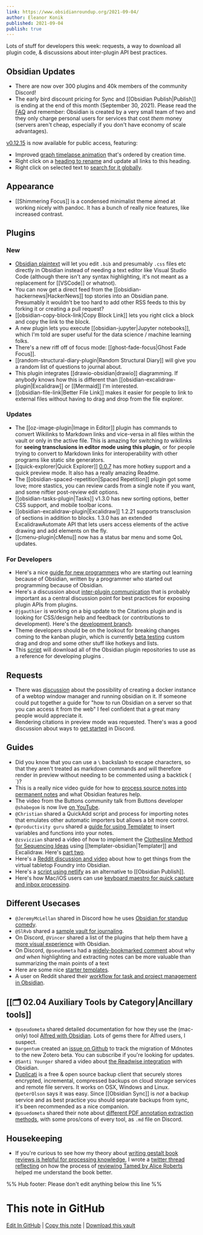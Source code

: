 ```yaml
---
link: https://www.obsidianroundup.org/2021-09-04/
author: Eleanor Konik
published: 2021-09-04
publish: true
---
```



Lots of stuff for developers this week: requests, a way to download all plugin code, & discussions about inter-plugin API best practices.

## Obsidian Updates

- There are now over 300 plugins and 40k members of the community Discord!
- The early bird discount pricing for Sync and [[Obsidian Publish|Publish]] is ending at the end of this month (September 30, 2021). Please read the [FAQ](https://forum.obsidian.md/t/last-chance-to-get-early-bird-discount-for-sync-and-publish-before-september-30-2021/23541) and remember: Obsidian is created by a very small team of two and they only charge personal users for services that cost _them_ money (servers aren't cheap, especially if you don't have economy of scale advantages).

[v0.12.15](https://forum.obsidian.md/t/obsidian-release-v0-12-15/23348) is now available for public access, featuring:

- Improved [graph timelapse animation](https://forum.obsidian.md/t/obsidian-release-v0-12-13/21959) that's ordered by creation time.
- Right click on a [heading to rename](https://forum.obsidian.md/t/obsidian-release-v0-12-14/23046) and update all links to this heading.
- Right click on selected text to [search for it globally](https://forum.obsidian.md/t/obsidian-release-v0-12-15/23348).

## Appearance

- [[Shimmering Focus]] is a condensed minimalist theme aimed at working nicely with pandoc. It has a bunch of really nice features, like increased contrast.

## Plugins

### New

- [Obsidian plaintext](https://github.com/dbarenholz/obsidian-plaintext) will let you edit `.bib` and presumably `.css` files etc directly in Obsidian instead of needing a text editor like Visual Studio Code (although there isn't any syntax highlighting, it's not meant as a replacement for [[VSCode]] or whatnot).
- You can now get a direct feed from the [[obsidian-hackernews|HackerNews]] top stories into an Obsidian pane. Presumably it wouldn't be too hard to add other RSS feeds to this by forking it or creating a pull request?
- [[obsidian-copy-block-link|Copy Block Link]] lets you right click a block and copy the link to the block.
- A new plugin lets you execute [[obsidian-jupyter|Jupyter notebooks]], which I'm told are super useful for the data science / machine learning folks.
- There's a new riff off of focus mode: [[ghost-fade-focus|Ghost Fade Focus]].
- [[random-structural-diary-plugin|Random Structural Diary]] will give you a random list of questions to journal about.
- This plugin integrates [[drawio-obsidian|drawio]] diagramming. If anybody knows how this is different than [[obsidian-excalidraw-plugin|Excalidraw]] or [[Mermaid]] I'm interested.
- [[obsidian-file-link|Better File Link]] makes it easier for people to link to external files without having to drag and drop from the file explorer.

### Updates

- The [[oz-image-plugin|Image in Editor]] plugin has commands to convert Wikilinks to Markdown links and vice-versa in all files within the vault or only in the active file. This is amazing for switching _to_ wikilinks for **seeing transclusions in editor mode using this plugin**, or for people trying to convert to Markdown links for interoperability with other programs like static site generators.
- [[quick-explorer|Quick Explorer]] [0.0.7](https://github.com/pjeby/quick-explorer) has more hotkey support and a quick preview mode. It also has a really amazing Readme.
- The [[obsidian-spaced-repetition|Spaced Repetition]] plugin got some love; more stastics, you can review cards from a single note if you want, and some niftier post-review edit options.
- [[obsidian-tasks-plugin|Tasks]] v1.3.0 has new sorting options, better CSS support, and mobile toolbar icons.
- [[obsidian-excalidraw-plugin|Excalidraw]] 1.2.21 supports transclusion of sections in addition to blocks. 1.3.0 has an extended ExcalidrawAutomate API that lets users access elements of the active drawing and add elements on the fly.
- [[cmenu-plugin|cMenu]] now has a status bar menu and some QoL updates.

### For Developers

- Here's a nice [guide for new programmers](https://joschuasgarden.com/Five+lessons+from+a+new+programmer+for+a+new+programmer) who are starting out learning because of Obsidian, written by a programmer who started out programming because of Obsidian.
- Here's a discussion about [inter-plugin communication](https://forum.obsidian.md/t/inter-plugin-communication-expose-api-to-other-plugins/23618) that is probably important as a central discussion point for best practices for exposing plugin APIs from plugins.
- `@jgauthier` is working on a big update to the Citations plugin and is looking for CSS/design help and feedback (or contributions to development). Here's the [development branch](https://github.com/hans/obsidian-citation-plugin/tree/references-view).
- Theme developers should be on the lookout for breaking changes coming to the kanban plugin, which is currently [beta testing](https://github.com/mgmeyers/obsidian-kanban/releases/tag/1.0.0-beta.1) custom drag and drop and some other stuff like hotkeys and lists.
- This [script](https://github.com/luckman212/obsidian-plugin-downloader) will download all of the Obsidian plugin repositories to use as a reference for developing plugins
  .

## Requests

- There was [discussion](https://discord.com/channels/686053708261228577/694233507500916796/883218999628927066) about the possibility of creating a docker instance of a webtop window manager and running obsidian on it. If someone could put together a guide for "how to run Obsidian on a server so that you can access it from the web" I feel confident that a great many people would appreciate it.
- Rendering citations in preview mode was requested. There's was a good discussion about ways to [get started](https://discord.com/channels/686053708261228577/722584061087842365/881108789774942258) in Discord.

## Guides

- Did you know that you can use a `\` backslash to escape characters, so that they aren't treated as markdown commands and will therefore render in preview without needing to be commented using a backtick ( \`)?
- This is a really nice video guide for how to [process source notes into permanent notes](https://www.youtube.com/watch?v=qQM1pjxu3WE) and what Obsidian features help.
- The video from the Buttons community talk from Buttons developer `@shabegom` is now live [on YouTube](https://www.youtube.com/watch?v=3LhtmBYy6Jc).
- `@Christian` shared a QuickAdd script and process for importing notes that emulates other automatic importers but allows a bit more control.
- `@productivity guru` shared a [guide for using Templater](https://www.youtube.com/watch?v=LjdJbknTjm4) to insert variables and functions into your notes.
- `@zsviczian` shared a video of how to implement the [Clothesline Method for Sequencing Ideas](https://www.youtube.com/watch?v=q8KF3flIyKs&feature=youtu.be) using [[templater-obsidian|Templater]] and Excalidraw. Here's [part two](https://www.youtube.com/watch?v=yhljjFPzpzI).
- Here's a [Reddit discussion and video](https://www.reddit.com/r/FoundryVTT/comments/ozxpte/obsidian_md_module_or_markdown_integration/) about how to get things from the virtual tabletop Foundry into Obsidian.
- Here's a [script using netlify](https://forum.obsidian.md/t/yet-another-free-publish-yafp/23608) as an alternative to [[Obsidian Publish]].
- Here's how Mac/iOS users can use [keyboard maestro for quick capture and inbox processing](https://forum.obsidian.md/t/quick-capture-mac-ios-and-inbox-processing/21808).

## Different Usecases

- `@JeremyMcLellan` shared in Discord how he uses [Obsidian for standup comedy](https://discord.com/channels/686053708261228577/805952223124520961/883076332144168961).
- `@SlRvb` shared a [sample vault for journaling](https://forum.obsidian.md/t/slrvbs-journaling-setup/22346/14).
- On Discord, `@Vincer` shared a list of the plugins that help them have [a more visual experience](https://discord.com/channels/686053708261228577/707816848615407697/853289760578469948) with Obsidian.
- On Discord, `@pseudometa` had a [widely-bookmarked comment](https://discord.com/channels/686053708261228577/700466324840775831/881472955853459486) about why _and when_ highlighting and extracting notes can be more valuable than summarizing the main points of a text
- Here are some nice [starter templates](https://github.com/masonlr/obsidian-starter-templates).
- A user on Reddit shared their [workflow for task and project management in Obsidian](https://www.reddit.com/r/ObsidianMD/comments/pepced/hey_everyone_i_just_wanted_to_share_my_personal/).

## [[🗂️ 02.04 Auxiliary Tools by Category|Ancillary tools]]

- `@pseudometa` shared detailed documentation for how they use the (mac-only) tool [Alfred with Obsidian](https://github.com/chrisgrieser/shimmering-obsidian/releases/latest). Lots of gems there for Alfred users, I suspect.
- `@argentum` created an [issue on Github](https://github.com/argenos/zotero-mdnotes/issues/133) to track the migration of Mdnotes to the new Zotero beta. You can subscribe if you're looking for updates.
- `@Santi Younger` shared a video about [the Readwise integration](https://youtu.be/g_5Pk7XwDFg) with Obsidian.
- [Duplicati](https://github.com/duplicati/duplicati) is a free & open source backup client that securely stores encrypted, incremental, compressed backups on cloud storage services and remote file servers. It works on OSX, Windows and Linux. `@peterOlson` says it was easy. Since [[Obsidian Sync]] is _not_ a backup service and as best practice you should separate backups from sync, it's been recommended as a nice companion.
- `@psuedometa` shared their note about [different PDF annotation extraction methods](http://discordapp.com/channels/686053708261228577/722584061087842365/882368061481570324), with some pros/cons of every tool, as `.md` file on Discord.

## Housekeeping

- If you're curious to see how my theory about [writing gestalt book reviews is helpful for processing knowledge](https://eleanorkonik.com/lit-review-value-gestalt-reflection/), I wrote a [twitter thread reflecting](https://twitter.com/EleanorKonik/status/1432855712934289408) on how the process of [reviewing Tamed by Alice Roberts](https://eleanorkonik.com/book-review-tamed/) helped me understand the book better.

%% Hub footer: Please don't edit anything below this line %%

# This note in GitHub

<span class="git-footer">[Edit In GitHub](https://github.dev/obsidian-community/obsidian-hub/blob/main/01%20-%20Community/Obsidian%20Roundup/2021.09.04.md "git-hub-edit-note") | [Copy this note](https://raw.githubusercontent.com/obsidian-community/obsidian-hub/main/01%20-%20Community/Obsidian%20Roundup/2021.09.04.md "git-hub-copy-note") | [Download this vault](https://github.com/obsidian-community/obsidian-hub/archive/refs/heads/main.zip "git-hub-download-vault") </span>
